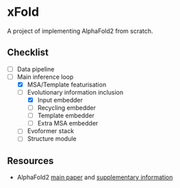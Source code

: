 # xFold

A project of implementing AlphaFold2 from scratch.

## Checklist

- [ ] Data pipeline
- [ ] Main inference loop
    - [x] MSA/Template featurisation
    - [ ] Evolutionary information inclusion
        - [x] Input embedder
        - [ ] Recycling embedder
        - [ ] Template embedder
        - [ ] Extra MSA embedder
    - [ ] Evoformer stack
    - [ ] Structure module

## Resources

- AlphaFold2 [main paper](https://www.nature.com/articles/s41586-021-03819-2) and [supplementary information](https://static-content.springer.com/esm/art%3A10.1038%2Fs41586-021-03819-2/MediaObjects/41586_2021_3819_MOESM1_ESM.pdf)
